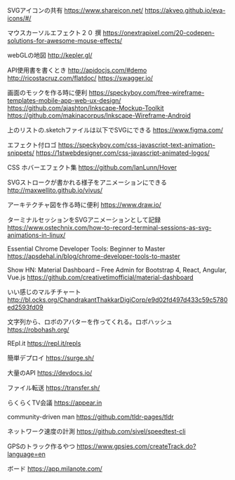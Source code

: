 SVGアイコンの共有
https://www.shareicon.net/
https://akveo.github.io/eva-icons/#/

マウスカーソルエフェクト２０ 撰
https://onextrapixel.com/20-codepen-solutions-for-awesome-mouse-effects/

 webGLの地図
http://kepler.gl/

API使用書を書くとき
http://apidocjs.com/#demo
http://ricostacruz.com/flatdoc/
https://swagger.io/

画面のモックを作る時に便利
https://speckyboy.com/free-wireframe-templates-mobile-app-web-ux-design/
https://github.com/ajashton/Inkscape-Mockup-Toolkit
https://github.com/makinacorpus/Inkscape-Wireframe-Android

上のリストの.sketchファイルは以下でSVGにできる 
https://www.figma.com/

 エフェクト付ロゴ
https://speckyboy.com/css-javascript-text-animation-snippets/
https://1stwebdesigner.com/css-javascript-animated-logos/

CSS ホバーエフェクト集 
https://github.com/IanLunn/Hover

SVGストロークが書かれる様子をアニメーションにできる 
http://maxwellito.github.io/vivus/

アーキテクチャ図を作る時に便利
https://www.draw.io/

ターミナルセッションをSVGアニメーションとして記録
https://www.ostechnix.com/how-to-record-terminal-sessions-as-svg-animations-in-linux/

Essential Chrome Developer Tools: Beginner to Master
 https://apsdehal.in/blog/chrome-developer-tools-to-master

Show HN: Material Dashboard – Free Admin for Bootstrap 4, React, Angular, Vue.js
https://github.com/creativetimofficial/material-dashboard

いい感じのマルチチャート
http://bl.ocks.org/ChandrakantThakkarDigiCorp/e9d02fd497d433c59c5780ed2593fd09

文字列から、ロボのアバターを作ってくれる。ロボハッシュ
https://robohash.org/

REpl.it
https://repl.it/repls

簡単デプロイ
https://surge.sh/

大量のAPI
https://devdocs.io/

ファイル転送
https://transfer.sh/

らくらくTV会議
https://appear.in

community-driven man
https://github.com/tldr-pages/tldr


ネットワーク速度の計測
https://github.com/sivel/speedtest-cli

GPSのトラック作るやつ
https://www.gpsies.com/createTrack.do?language=en

ボード
https://app.milanote.com/
